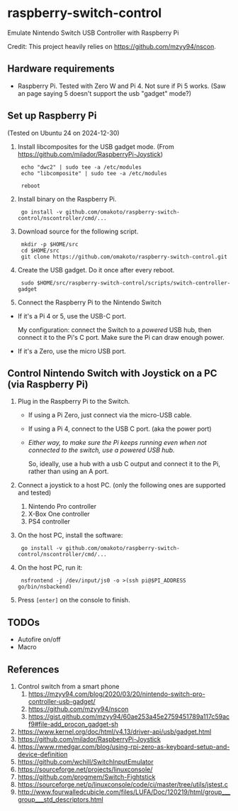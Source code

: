 # raspberry-switch-control

Emulate Nintendo Switch USB Controller with Raspberry Pi

Credit: This project heavily relies on https://github.com/mzyy94/nscon.

## Hardware requirements
* Raspberry Pi. Tested with Zero W and Pi 4. Not sure if Pi 5 works. (Saw an page saying 5 doesn't support the usb "gadget" mode?)

## Set up Raspberry Pi

(Tested on Ubuntu 24 on 2024-12-30)

1. Install libcomposites for the USB gadget mode. (From <https://github.com/milador/RaspberryPi-Joystick>)

        echo "dwc2" | sudo tee -a /etc/modules
        echo "libcomposite" | sudo tee -a /etc/modules

        reboot

1. Install binary on the Raspberry Pi.

        go install -v github.com/omakoto/raspberry-switch-control/nscontroller/cmd/...

1. Download source for the following script.

        mkdir -p $HOME/src
        cd $HOME/src
        git clone https://github.com/omakoto/raspberry-switch-control.git

1. Create the USB gadget. Do it once after every reboot.

        sudo $HOME/src/raspberry-switch-control/scripts/switch-controller-gadget

1. Connect the Raspberry Pi to the Nintendo Switch

  - If it's a Pi 4 or 5, use the USB-C port.
    
    My configuration: connect the Switch to a *powered* USB hub, then connect it to the Pi's C port. Make sure the Pi can draw enough power.

  - If it's a Zero, use the micro USB port.


## Control Nintendo Switch with Joystick on a PC (via Raspberry Pi)

1. Plug in the Raspberry Pi to the Switch.
   - If using a Pi Zero, just connect via the micro-USB cable.
   - If using a Pi 4, connect to the USB C port. (aka the power port)
   - *Either way, to make sure the Pi keeps running even when not connected to the switch, use a powered USB hub.*

     So, ideally, use a hub with a usb C output and connect it to the Pi, rather than using an A port.

   

2. Connect a joystick to a host PC. (only the following ones are supported and tested)
    1. Nintendo Pro controller
    2. X-Box One controller
    3. PS4 controller

3. On the host PC, install the software:

        go install -v github.com/omakoto/raspberry-switch-control/nscontroller/cmd/...

4. On the host PC, run it:

        nsfrontend -j /dev/input/js0 -o >(ssh pi@$PI_ADDRESS go/bin/nsbackend) 

5. Press `[enter]` on the console to finish.



## TODOs

- Autofire on/off
- Macro


## References
1. Control switch from a smart phone
    1. https://mzyy94.com/blog/2020/03/20/nintendo-switch-pro-controller-usb-gadget/
    1. https://github.com/mzyy94/nscon
    1. https://gist.github.com/mzyy94/60ae253a45e2759451789a117c59acf9#file-add_procon_gadget-sh
1. https://www.kernel.org/doc/html/v4.13/driver-api/usb/gadget.html
1. https://github.com/milador/RaspberryPi-Joystick
1. https://www.rmedgar.com/blog/using-rpi-zero-as-keyboard-setup-and-device-definition
1. https://github.com/wchill/SwitchInputEmulator
1. https://sourceforge.net/projects/linuxconsole/
1. https://github.com/progmem/Switch-Fightstick
1. https://sourceforge.net/p/linuxconsole/code/ci/master/tree/utils/jstest.c
1. http://www.fourwalledcubicle.com/files/LUFA/Doc/120219/html/group___group___std_descriptors.html
